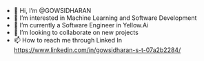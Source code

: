 - 👋 Hi, I’m @GOWSIDHARAN
- 👀 I’m interested in Machine Learning and Software Development
- 🌱 I’m currently a Software Engineer in Yellow.Ai
- 💞️ I’m looking to collaborate on new projects
- 📫 How to reach me through Linked In https://www.linkedin.com/in/gowsidharan-s-t-07a2b2284/

<!---
GOWSIDHARAN/GOWSIDHARAN is a ✨ special ✨ repository because its `README.md` (this file) appears on your GitHub profile.
You can click the Preview link to take a look at your changes.
--->
